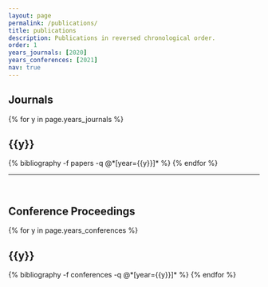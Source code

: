 ```yaml
---
layout: page
permalink: /publications/
title: publications
description: Publications in reversed chronological order.
order: 1
years_journals: [2020]
years_conferences: [2021]
nav: true
---
```


## Journals

<div class="publications">

{% for y in page.years_journals %}
  <h2 class="year">{{y}}</h2>
  {% bibliography -f papers -q @*[year={{y}}]* %}
{% endfor %}

</div>

---

<br>

## Conference Proceedings

<div class="publications">

{% for y in page.years_conferences %}
  <h2 class="year">{{y}}</h2>
  {% bibliography -f conferences -q @*[year={{y}}]* %}
{% endfor %}

</div>
